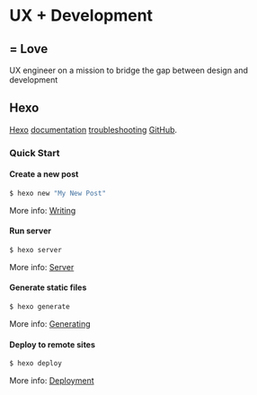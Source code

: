 # UX + Development

## = Love

UX engineer on a mission to bridge the gap between design and development

## Hexo

[Hexo](https://hexo.io/)
[documentation](https://hexo.io/docs/)
[troubleshooting](https://hexo.io/docs/troubleshooting.html) [GitHub](https://github.com/hexojs/hexo/issues).

### Quick Start

#### Create a new post

``` bash
$ hexo new "My New Post"
```

More info: [Writing](https://hexo.io/docs/writing.html)

#### Run server

``` bash
$ hexo server
```

More info: [Server](https://hexo.io/docs/server.html)

#### Generate static files

``` bash
$ hexo generate
```

More info: [Generating](https://hexo.io/docs/generating.html)

#### Deploy to remote sites

``` bash
$ hexo deploy
```

More info: [Deployment](https://hexo.io/docs/deployment.html)
